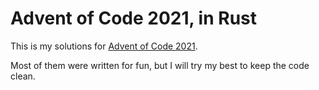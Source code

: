# Advent of Code 2021, in Rust

This is my solutions for [Advent of Code 2021](https://adventofcode.com/2021).

Most of them were written for fun, but I will try my best to keep the code clean.
